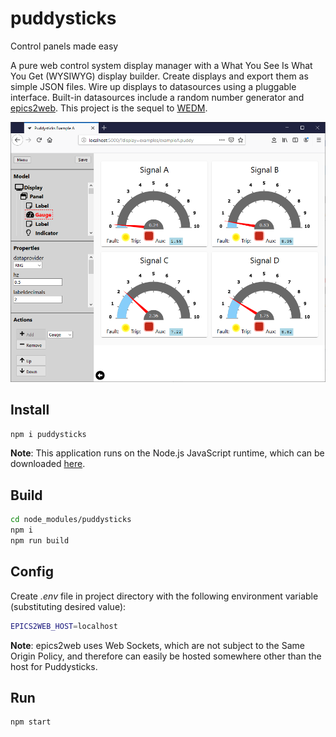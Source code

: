 # puddysticks
Control panels made easy

A pure web control system display manager with a What You See Is What You Get (WYSIWYG) display builder. Create displays and export them as simple JSON files.  Wire up displays to datasources using a pluggable interface. Built-in datasources include a random number generator and [epics2web](https://github.com/JeffersonLab/epics2web).  This project is the sequel to [WEDM](https://github.com/JeffersonLab/wedm).  

![Figure 1](/doc/img/Figure1.png?raw=true "Figure 1")

## Install
```bash
npm i puddysticks
```
**Note**: This application runs on the Node.js JavaScript runtime, which can be downloaded [here](https://nodejs.org/en/download/).
## Build
```bash
cd node_modules/puddysticks
npm i
npm run build
```
## Config
Create _.env_ file in project directory with the following environment variable (substituting desired value):
```bash
EPICS2WEB_HOST=localhost 
```
**Note**: epics2web uses Web Sockets, which are not subject to the Same Origin Policy, and therefore can easily be hosted somewhere other than the host for Puddysticks.
## Run
```bash
npm start
```
